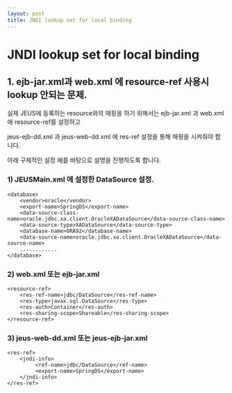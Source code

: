 ```yaml
---
layout: post
title: JNDI lookup set for local binding
---
```


# JNDI lookup set for local binding

## 1. ejb-jar.xml과 web.xml 에 resource-ref 사용시 lookup 안되는 문제.

실제 JEUS에 등록하는 resource와의 매핑을 하기 위해서는 ejb-jar.xml 과 web.xml 에 resource-ref를 설정하고

jeus-ejb-dd.xml 과 jeus-web-dd.xml 에 res-ref 설정을 통해 매핑을 시켜줘야 합니다.

아래 구체적인 설정 예를 바탕으로 설명을 진행하도록 합니다.

### 1) JEUSMain.xml 에 설정한 DataSource 설정.

```
<database>
	<vendor>oracle</vendor>
	<export-name>SpringDS</export-name>
	<data-source-class-name>oracle.jdbc.xa.client.OracleXADataSource</data-source-class-name>
	<data-source-type>XADataSource</data-source-type>
	<database-name>ORA92</database-name>
	<data-source-name>oracle.jdbc.xa.client.OracleXADataSource</data-source-name>
	............
</database>
```

### 2)  web.xml 또는 ejb-jar.xml

```
<resource-ref>
	<res-ref-name>jdbc/DataSource</res-ref-name>
	<res-type>javax.sql.DataSource</res-type>
	<res-auth>Container</res-auth>
	<res-sharing-scope>Shareable</res-sharing-scope>
</resource-ref>
```

### 3) jeus-web-dd.xml 또는 jeus-ejb-jar.xml

```
<res-ref>
	<jndi-info>
		 <ref-name>jdbc/DataSource</ref-name>
		 <export-name>SpringDS</export-name>
	</jndi-info>
</res-ref>
```
